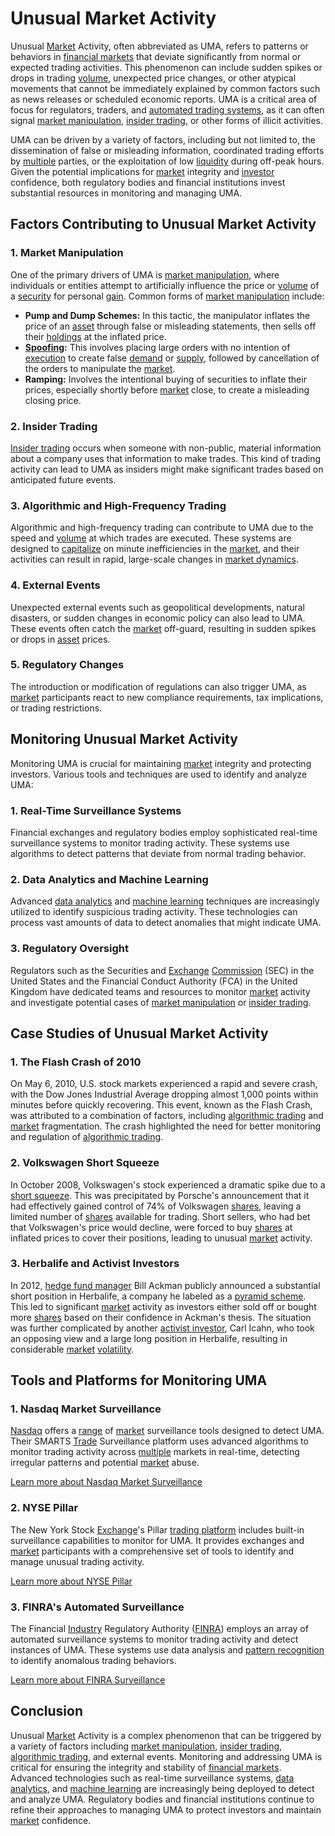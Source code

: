 # Unusual Market Activity

Unusual [Market](../m/market.md) Activity, often abbreviated as UMA, refers to patterns or behaviors in [financial markets](../f/financial_market.md) that deviate significantly from normal or expected trading activities. This phenomenon can include sudden spikes or drops in trading [volume](../v/volume.md), unexpected price changes, or other atypical movements that cannot be immediately explained by common factors such as news releases or scheduled economic reports. UMA is a critical area of focus for regulators, traders, and [automated trading systems](../a/automated_trading_systems.md), as it can often signal [market manipulation](../m/market_manipulation.md), [insider trading](../i/insider.md), or other forms of illicit activities. 

UMA can be driven by a variety of factors, including but not limited to, the dissemination of false or misleading information, coordinated trading efforts by [multiple](../m/multiple.md) parties, or the exploitation of low [liquidity](../l/liquidity.md) during off-peak hours. Given the potential implications for [market](../m/market.md) integrity and [investor](../i/investor.md) confidence, both regulatory bodies and financial institutions invest substantial resources in monitoring and managing UMA.

## Factors Contributing to Unusual Market Activity

### 1. Market Manipulation

One of the primary drivers of UMA is [market manipulation](../m/market_manipulation.md), where individuals or entities attempt to artificially influence the price or [volume](../v/volume.md) of a [security](../s/security.md) for personal [gain](../g/gain.md). Common forms of [market manipulation](../m/market_manipulation.md) include:

- **Pump and Dump Schemes:** In this tactic, the manipulator inflates the price of an [asset](../a/asset.md) through false or misleading statements, then sells off their [holdings](../h/holdings.md) at the inflated price.
- **[Spoofing](../s/spoofing.md):** This involves placing large orders with no intention of [execution](../e/execution.md) to create false [demand](../d/demand.md) or [supply](../s/supply.md), followed by cancellation of the orders to manipulate the [market](../m/market.md).
- **Ramping:** Involves the intentional buying of securities to inflate their prices, especially shortly before [market](../m/market.md) close, to create a misleading closing price.

### 2. Insider Trading

[Insider trading](../i/insider.md) occurs when someone with non-public, material information about a company uses that information to make trades. This kind of trading activity can lead to UMA as insiders might make significant trades based on anticipated future events.

### 3. Algorithmic and High-Frequency Trading

Algorithmic and high-frequency trading can contribute to UMA due to the speed and [volume](../v/volume.md) at which trades are executed. These systems are designed to [capitalize](../c/capitalize.md) on minute inefficiencies in the [market](../m/market.md), and their activities can result in rapid, large-scale changes in [market dynamics](../m/market_dynamics.md).

### 4. External Events

Unexpected external events such as geopolitical developments, natural disasters, or sudden changes in economic policy can also lead to UMA. These events often catch the [market](../m/market.md) off-guard, resulting in sudden spikes or drops in [asset](../a/asset.md) prices.

### 5. Regulatory Changes

The introduction or modification of regulations can also trigger UMA, as [market](../m/market.md) participants react to new compliance requirements, tax implications, or trading restrictions.

## Monitoring Unusual Market Activity

Monitoring UMA is crucial for maintaining [market](../m/market.md) integrity and protecting investors. Various tools and techniques are used to identify and analyze UMA:

### 1. Real-Time Surveillance Systems

Financial exchanges and regulatory bodies employ sophisticated real-time surveillance systems to monitor trading activity. These systems use algorithms to detect patterns that deviate from normal trading behavior.

### 2. Data Analytics and Machine Learning

Advanced [data analytics](../d/data_analytics.md) and [machine learning](../m/machine_learning.md) techniques are increasingly utilized to identify suspicious trading activity. These technologies can process vast amounts of data to detect anomalies that might indicate UMA.

### 3. Regulatory Oversight

Regulators such as the Securities and [Exchange](../e/exchange.md) [Commission](../c/commission.md) (SEC) in the United States and the Financial Conduct Authority (FCA) in the United Kingdom have dedicated teams and resources to monitor [market](../m/market.md) activity and investigate potential cases of [market manipulation](../m/market_manipulation.md) or [insider trading](../i/insider.md).

## Case Studies of Unusual Market Activity

### 1. The Flash Crash of 2010

On May 6, 2010, U.S. stock markets experienced a rapid and severe crash, with the Dow Jones Industrial Average dropping almost 1,000 points within minutes before quickly recovering. This event, known as the Flash Crash, was attributed to a combination of factors, including [algorithmic trading](../a/algorithmic_trading.md) and [market](../m/market.md) fragmentation. The crash highlighted the need for better monitoring and regulation of [algorithmic trading](../a/algorithmic_trading.md).

### 2. Volkswagen Short Squeeze

In October 2008, Volkswagen's stock experienced a dramatic spike due to a [short squeeze](../s/short_squeeze.md). This was precipitated by Porsche's announcement that it had effectively gained control of 74% of Volkswagen [shares](../s/shares.md), leaving a limited number of [shares](../s/shares.md) available for trading. Short sellers, who had bet that Volkswagen's price would decline, were forced to buy [shares](../s/shares.md) at inflated prices to cover their positions, leading to unusual [market](../m/market.md) activity.

### 3. Herbalife and Activist Investors

In 2012, [hedge fund manager](../h/hedge_fund_manager.md) Bill Ackman publicly announced a substantial short position in Herbalife, a company he labeled as a [pyramid scheme](../p/pyramid_scheme.md). This led to significant [market](../m/market.md) activity as investors either sold off or bought more [shares](../s/shares.md) based on their confidence in Ackman's thesis. The situation was further complicated by another [activist investor](../a/activist_investor.md), Carl Icahn, who took an opposing view and a large long position in Herbalife, resulting in considerable [market](../m/market.md) [volatility](../v/volatility.md).

## Tools and Platforms for Monitoring UMA

### 1. Nasdaq Market Surveillance

[Nasdaq](../n/nasdaq.md) offers a [range](../r/range.md) of [market](../m/market.md) surveillance tools designed to detect UMA. Their SMARTS [Trade](../t/trade.md) Surveillance platform uses advanced algorithms to monitor trading activity across [multiple](../m/multiple.md) markets in real-time, detecting irregular patterns and potential [market](../m/market.md) abuse.

[Learn more about Nasdaq Market Surveillance](https://business.nasdaq.com/intel/smarts-surveillance/index.html)

### 2. NYSE Pillar

The New York Stock [Exchange](../e/exchange.md)'s Pillar [trading platform](../t/trading_platform.md) includes built-in surveillance capabilities to monitor for UMA. It provides exchanges and [market](../m/market.md) participants with a comprehensive set of tools to identify and manage unusual trading activity.

[Learn more about NYSE Pillar](https://www.nyse.com/pillar)

### 3. FINRA's Automated Surveillance

The Financial [Industry](../i/industry.md) Regulatory Authority ([FINRA](../f/finra.md)) employs an array of automated surveillance systems to monitor trading activity and detect instances of UMA. These systems use data analysis and [pattern recognition](../p/pattern_recognition.md) to identify anomalous trading behaviors.

[Learn more about FINRA Surveillance](https://www.finra.org/rules-guidance/key-topics/market-surveillance)

## Conclusion

Unusual [Market](../m/market.md) Activity is a complex phenomenon that can be triggered by a variety of factors including [market manipulation](../m/market_manipulation.md), [insider trading](../i/insider.md), [algorithmic trading](../a/algorithmic_trading.md), and external events. Monitoring and addressing UMA is critical for ensuring the integrity and stability of [financial markets](../f/financial_market.md). Advanced technologies such as real-time surveillance systems, [data analytics](../d/data_analytics.md), and [machine learning](../m/machine_learning.md) are increasingly being deployed to detect and analyze UMA. Regulatory bodies and financial institutions continue to refine their approaches to managing UMA to protect investors and maintain [market](../m/market.md) confidence.